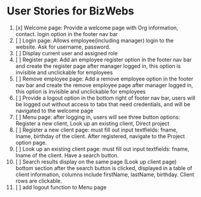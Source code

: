 # User Stories for BizWebs

1. [x] Welcome page: Provide a welcome page with Org information, contact. login option in the footer nav bar
2. [ ] Login page: Allows employee(including manager) login to the website. Ask for username, password.
3. [ ] Display current user and assigned role
4. [ ] Register page: Add an employee register option in the footer nav bar and create the register page after manager logged in, this option is invisible and unclickable for employees
5. [ ] Remove employee page: Add a remove employee option in the footer nav bar and create the remove employee page after manager logged in, this option is invisible and unclickable for employees
6. [ ] Provide a logout option in the bottom right of footer nav bar, users will be logged out without access to tabs that need credentials, and will be navigated to the welcome page
7. [ ] Menu page: after logging in, users will see three button options: Register a new client, Look up an existing client, Direct project
8. [ ] Register a new client page: must fill out input textfields: fname, lname, birthday of the client. After registered, navigate to the Project option page.
9. [ ] Look up an existing client page: must fill out input textfields: fname, lname of the client. Have a search button.
10. [ ] Search results display on the same page (Look up client page) bottom section after the search button is clicked, displayed in a table of client information, columns include firstName, lastName, birthday. Client rows are clickable.
11. [ ] add logout function to Menu page